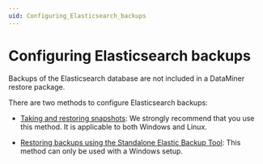```yaml
---
uid: Configuring_Elasticsearch_backups
---
```


# Configuring Elasticsearch backups

Backups of the Elasticsearch database are not included in a DataMiner restore package.

There are two methods to configure Elasticsearch backups:

- [Taking and restoring snapshots](xref:Configuring_Elasticsearch_backups_Windows_Linux): We strongly recommend that you use this method. It is applicable to both Windows and Linux.

- [Restoring backups using the Standalone Elastic Backup Tool](xref:Configuring_Elasticsearch_backups_Windows): This method can only be used with a Windows setup.
